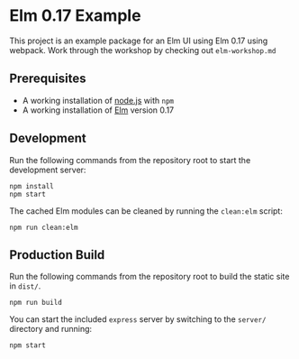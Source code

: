 # Elm 0.17 Example

This project is an example package for an Elm UI using Elm 0.17 using webpack.
Work through the workshop by checking out `elm-workshop.md`

## Prerequisites

* A working installation of [node.js][] with `npm`
* A working installation of [Elm][] version 0.17

## Development

Run the following commands from the repository root to start the development server:

    npm install
    npm start

The cached Elm modules can be cleaned by running the `clean:elm` script:

    npm run clean:elm

## Production Build

Run the following commands from the repository root to build the static site in `dist/`.

    npm run build

You can start the included `express` server by switching to the `server/` directory and running:

    npm start

  [node.js]: https://nodejs.org/en/
  [Elm]: https://elm-lang.org/

